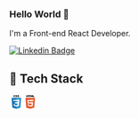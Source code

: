 ### Hello World 👋

I'm a Front-end React Developer.  

[![Linkedin Badge](https://img.shields.io/badge/-LinkedIn-0077B5?style=flat&logo=Linkedin&logoColor=white&link=https://www.linkedin.com/in/radomir-radionov/)](https://www.linkedin.com/in/radomir-radionov/)


## 🧰 Tech Stack


<img src="https://raw.githubusercontent.com/devicons/devicon/master/icons/css3/css3-original-wordmark.svg" alt="css3" width="25" height="25" /><img src="https://raw.githubusercontent.com/devicons/devicon/master/icons/html5/html5-original-wordmark.svg" alt="css3" width="25" height="25" />



<!--
**radomir-radionov/radomir-radionov** is a ✨ _special_ ✨ repository because its `README.md` (this file) appears on your GitHub profile.

Here are some ideas to get you started:

- 🔭 I’m currently working on ...
- 🌱 I’m currently learning ...
- 👯 I’m looking to collaborate on ...
- 🤔 I’m looking for help with ...
- 💬 Ask me about ...
- 📫 How to reach me: ...
- 😄 Pronouns: ...
- ⚡ Fun fact: ...
-->
